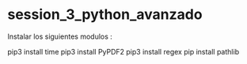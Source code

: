 # session_3_python_avanzado

Instalar los siguientes modulos : 

pip3 install time
pip3 install PyPDF2
pip3 install regex
pip install pathlib

